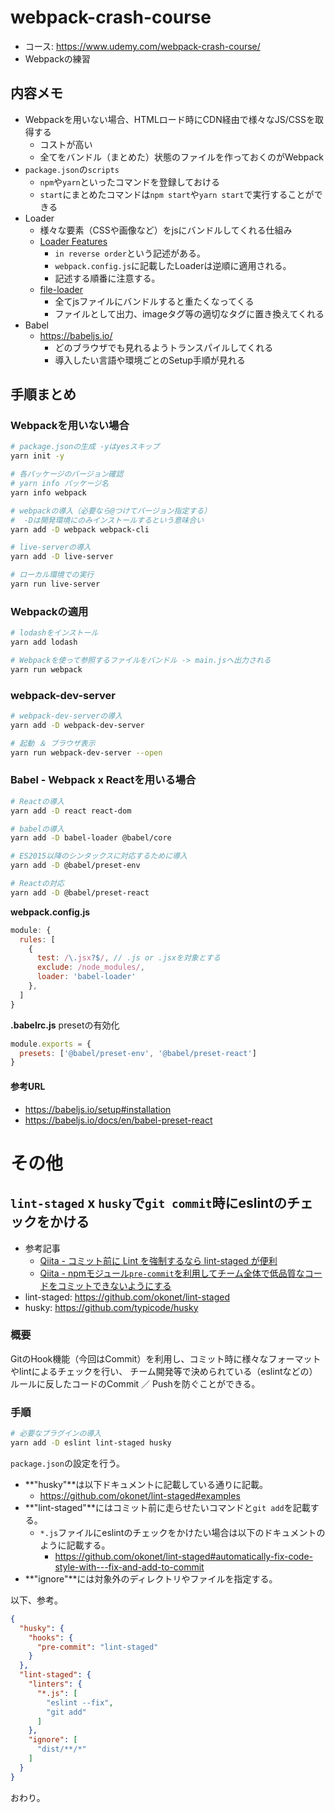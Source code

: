 # webpack-crash-course

- コース: https://www.udemy.com/webpack-crash-course/
- Webpackの練習

## 内容メモ

- Webpackを用いない場合、HTMLロード時にCDN経由で様々なJS/CSSを取得する
  - コストが高い
  - 全てをバンドル（まとめた）状態のファイルを作っておくのがWebpack
- `package.json`の`scripts`
  - `npm`や`yarn`といったコマンドを登録しておける
  - `start`にまとめたコマンドは`npm start`や`yarn start`で実行することができる
- Loader
  - 様々な要素（CSSや画像など）をjsにバンドルしてくれる仕組み
  - [Loader Features](https://webpack.js.org/concepts/loaders#loader-features)
    - `in reverse order`という記述がある。
    - `webpack.config.js`に記載したLoaderは逆順に適用される。
    - 記述する順番に注意する。
  - [file-loader](https://github.com/webpack-contrib/file-loader)
    - 全てjsファイルにバンドルすると重たくなってくる
    - ファイルとして出力、imageタグ等の適切なタグに置き換えてくれる
- Babel
  - https://babeljs.io/
    - どのブラウザでも見れるようトランスパイルしてくれる
    - 導入したい言語や環境ごとのSetup手順が見れる

## 手順まとめ

### Webpackを用いない場合

```bash
# package.jsonの生成 -yはyesスキップ
yarn init -y

# 各パッケージのバージョン確認
# yarn info パッケージ名
yarn info webpack

# webpackの導入（必要なら@つけてバージョン指定する）
#  -Dは開発環境にのみインストールするという意味合い
yarn add -D webpack webpack-cli

# live-serverの導入
yarn add -D live-server

# ローカル環境での実行
yarn run live-server
```

### Webpackの適用

```bash
# lodashをインストール
yarn add lodash

# Webpackを使って参照するファイルをバンドル -> main.jsへ出力される
yarn run webpack
```

### webpack-dev-server

```bash
# webpack-dev-serverの導入
yarn add -D webpack-dev-server

# 起動 ＆ ブラウザ表示
yarn run webpack-dev-server --open
```

### Babel - Webpack x Reactを用いる場合

```bash
# Reactの導入
yarn add -D react react-dom

# babelの導入
yarn add -D babel-loader @babel/core

# ES2015以降のシンタックスに対応するために導入
yarn add -D @babel/preset-env

# Reactの対応
yarn add -D @babel/preset-react
```

**webpack.config.js**
```js
module: {
  rules: [
    {
      test: /\.jsx?$/, // .js or .jsxを対象とする
      exclude: /node_modules/,
      loader: 'babel-loader'
    },
  ]
}
```

**.babelrc.js**
presetの有効化
```js
module.exports = {
  presets: ['@babel/preset-env', '@babel/preset-react']
}
```

#### 参考URL

- https://babeljs.io/setup#installation
- https://babeljs.io/docs/en/babel-preset-react

# その他

## `lint-staged` x `husky`で`git commit`時にeslintのチェックをかける

- 参考記事
  - [Qiita - コミット前に Lint を強制するなら lint-staged が便利](https://qiita.com/ybiquitous/items/553479cfcb2cee124ae0)
  - [Qiita - npmモジュール`pre-commit`を利用してチーム全体で低品質なコードをコミットできないようにする](https://qiita.com/potato4d/items/5dfebb9da1c5fe400809)
- lint-staged: https://github.com/okonet/lint-staged
- husky: https://github.com/typicode/husky

### 概要

GitのHook機能（今回はCommit）を利用し、コミット時に様々なフォーマットやlintによるチェックを行い、
チーム開発等で決められている（eslintなどの）ルールに反したコードのCommit ／ Pushを防ぐことができる。

### 手順

```bash
# 必要なプラグインの導入
yarn add -D eslint lint-staged husky
```

`package.json`の設定を行う。

- **"husky"**は以下ドキュメントに記載している通りに記載。
  - https://github.com/okonet/lint-staged#examples
- **"lint-staged"**にはコミット前に走らせたいコマンドと`git add`を記載する。
  - `*.js`ファイルにeslintのチェックをかけたい場合は以下のドキュメントのように記載する。
    - https://github.com/okonet/lint-staged#automatically-fix-code-style-with---fix-and-add-to-commit
- **"ignore"**には対象外のディレクトリやファイルを指定する。

以下、参考。

```json
{
  "husky": {
    "hooks": {
      "pre-commit": "lint-staged"
    }
  },
  "lint-staged": {
    "linters": {
      "*.js": [
        "eslint --fix",
        "git add"
      ]
    },
    "ignore": [
      "dist/**/*"
    ]
  }
}
```

おわり。
